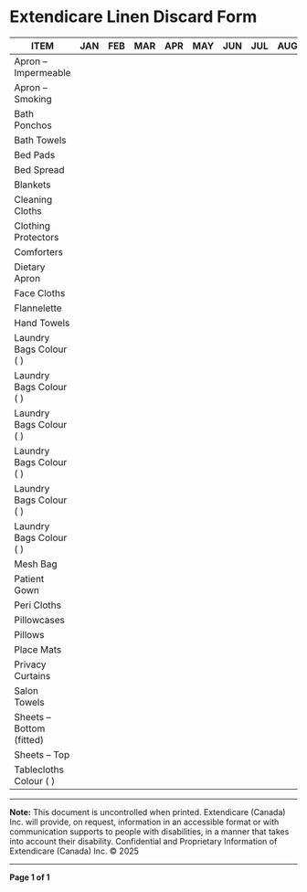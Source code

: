 # Extendicare Linen Discard Form

| ITEM                              | JAN | FEB | MAR | APR | MAY | JUN | JUL | AUG | SEP | OCT | NOV | DEC | TOTAL |
|-----------------------------------|-----|-----|-----|-----|-----|-----|-----|-----|-----|-----|-----|-----|-------|
| Apron – Impermeable               |     |     |     |     |     |     |     |     |     |     |     |     |       |
| Apron – Smoking                   |     |     |     |     |     |     |     |     |     |     |     |     |       |
| Bath Ponchos                      |     |     |     |     |     |     |     |     |     |     |     |     |       |
| Bath Towels                       |     |     |     |     |     |     |     |     |     |     |     |     |       |
| Bed Pads                          |     |     |     |     |     |     |     |     |     |     |     |     |       |
| Bed Spread                        |     |     |     |     |     |     |     |     |     |     |     |     |       |
| Blankets                          |     |     |     |     |     |     |     |     |     |     |     |     |       |
| Cleaning Cloths                   |     |     |     |     |     |     |     |     |     |     |     |     |       |
| Clothing Protectors               |     |     |     |     |     |     |     |     |     |     |     |     |       |
| Comforters                        |     |     |     |     |     |     |     |     |     |     |     |     |       |
| Dietary Apron                     |     |     |     |     |     |     |     |     |     |     |     |     |       |
| Face Cloths                       |     |     |     |     |     |     |     |     |     |     |     |     |       |
| Flannelette                       |     |     |     |     |     |     |     |     |     |     |     |     |       |
| Hand Towels                       |     |     |     |     |     |     |     |     |     |     |     |     |       |
| Laundry Bags Colour (   )         |     |     |     |     |     |     |     |     |     |     |     |     |       |
| Laundry Bags Colour (   )         |     |     |     |     |     |     |     |     |     |     |     |     |       |
| Laundry Bags Colour (   )         |     |     |     |     |     |     |     |     |     |     |     |     |       |
| Laundry Bags Colour (   )         |     |     |     |     |     |     |     |     |     |     |     |     |       |
| Laundry Bags Colour (   )         |     |     |     |     |     |     |     |     |     |     |     |     |       |
| Laundry Bags Colour (   )         |     |     |     |     |     |     |     |     |     |     |     |     |       |
| Mesh Bag                          |     |     |     |     |     |     |     |     |     |     |     |     |       |
| Patient Gown                      |     |     |     |     |     |     |     |     |     |     |     |     |       |
| Peri Cloths                      |     |     |     |     |     |     |     |     |     |     |     |     |       |
| Pillowcases                       |     |     |     |     |     |     |     |     |     |     |     |     |       |
| Pillows                           |     |     |     |     |     |     |     |     |     |     |     |     |       |
| Place Mats                        |     |     |     |     |     |     |     |     |     |     |     |     |       |
| Privacy Curtains                  |     |     |     |     |     |     |     |     |     |     |     |     |       |
| Salon Towels                      |     |     |     |     |     |     |     |     |     |     |     |     |       |
| Sheets – Bottom (fitted)         |     |     |     |     |     |     |     |     |     |     |     |     |       |
| Sheets – Top                      |     |     |     |     |     |     |     |     |     |     |     |     |       |
| Tablecloths Colour (  )          |     |     |     |     |     |     |     |     |     |     |     |     |       |

----

**Note:** This document is uncontrolled when printed. Extendicare (Canada) Inc. will provide, on request, information in an accessible format or with communication supports to people with disabilities, in a manner that takes into account their disability. Confidential and Proprietary Information of Extendicare (Canada) Inc. © 2025

----

**Page 1 of 1**